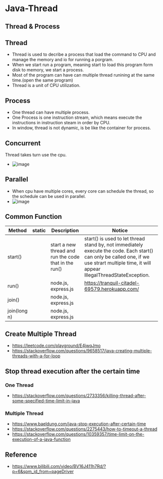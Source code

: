 # Java-Thread

## Thread & Process
## Thread
- Thread is used to decribe a process that load the command to CPU and manage the memory and io for running a porgram.
- When we start run a program, meaning start to load this program form disk to memory, we start a process.
- Most of the program can have can multiple thread runining at the same time.(open the same program)
- Thread is a unit of CPU utilization.

## Process
- One thread can have multiple process.
- One Process is one instruction stream, which means execute the instructions in instruction steam in order by CPU.
- In window, thread is not dynamic, is be like the container for process.  

## Concurrent

Thread takes turn use the cpu.
- ![image](https://user-images.githubusercontent.com/79159894/200863867-fd2b0a1b-81bd-4471-ae7f-9e32c60d5b6a.png)

## Parallel
- When cpu have multiple cores, every core can schedule the thread, so the schedule can be used in parallel.
- ![image](https://user-images.githubusercontent.com/79159894/200863722-bba33c2c-5a6f-4bd4-bb44-2fe795485b41.png)

## Common Function
| Method | static|Description|Notice|
| ------------- | ------------- |------------- |------------- |
| start()  | |start a new thread and run the code that in the run() | start() is used to let thread stand by, not immediately execute the code. Each start() can only be called one, if we use strart multiple time, it will appear IllegalThreadStateException. | 
| run() | |node.js, express.js |https://tranquil-citadel-69579.herokuapp.com/ |
| join()| |node.js, express.js|
| join(long n) ||node.js, express.js|


## Create Multiple Thread
- https://leetcode.com/playground/E4jwqJmo
- https://stackoverflow.com/questions/9658517/java-creating-multiple-threads-with-a-for-loop
## Stop thread execution after the certain time 
### One Thread
- https://stackoverflow.com/questions/2733356/killing-thread-after-some-specified-time-limit-in-java

### Multiple Thread
- https://www.baeldung.com/java-stop-execution-after-certain-time
- https://stackoverflow.com/questions/2275443/how-to-timeout-a-thread
- https://stackoverflow.com/questions/10359357/time-limit-on-the-execution-of-a-java-function
## Reference
- https://www.bilibili.com/video/BV16J411h7Rd/?p=6&spm_id_from=pageDriver





